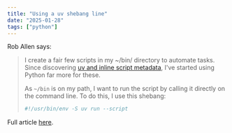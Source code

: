 ```yaml
---
title: "Using a uv shebang line"
date: "2025-01-28"
tags: ["python"]
---
```


Rob Allen says:
> I create a fair few scripts in my ~/bin/ directory to automate tasks. Since discovering [uv and inline script metadata](https://akrabat.com/defining-python-dependencies-at-the-top-of-the-file/), I've started using Python far more for these.
>
> As `~/bin` is on my path, I want to run the script by calling it directly on the command line. To do this, I use this shebang:
>
> ```bash
> #!/usr/bin/env -S uv run --script
> ```

Full article [here](https://akrabat.com/using-uv-as-your-shebang-line/).